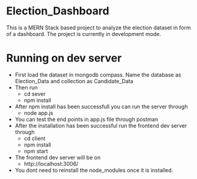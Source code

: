 # Election_Dashboard
This is a MERN Stack based project to analyze the election dataset in form of a dashboard. The project is currently in development mode.

# Running on dev server

- First load the dataset in mongodb compass. Name the database as Election_Data and collection as Candidate_Data
- Then run
     - cd sever
     - npm install
- After npm install has been successfull you can run the server through
     - node app.js 
- You can test the end points in app.js file through postman
- After the installation has been successful run the frontend dev server through
     - cd client
     - npm install
     - npm start  
- The frontend dev server will be on
    - http://localhost:3006/
- You dont need to reinstall the node_modules once it is installed.